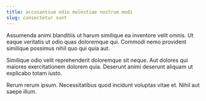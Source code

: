 ```yaml
---
title: accusantium odio molestiae nostrum modi
slug: consectetur sunt
---
```


Assumenda animi blanditiis ut harum similique ea inventore velit omnis. Ut eaque veritatis ut odio quas doloremque qui. Commodi nemo provident similique possimus nihil quo qui quia aut.

Similique odio velit reprehenderit doloremque sit neque. Aut dolores qui maiores exercitationem dolorem quia. Deserunt animi deserunt aliquam ut explicabo totam iusto.

Rerum rerum ipsum. Necessitatibus quod incidunt voluptas vitae et. Nihil aut saepe illum.
